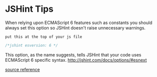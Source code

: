# JSHint Tips

When relying upon ECMAScript 6 features such as constants you should always set this option so JSHint doesn't raise unnecessary warnings.

`put this at the top of your js file`

```js
/*jshint esversion: 6 */
```

This option, as the name suggests, tells JSHint that your code uses ECMAScript 6 specific syntax. http://jshint.com/docs/options/#esnext

[source reference](http://stackoverflow.com/questions/27441803/why-does-jshint-throw-a-warning-if-i-am-using-const)
